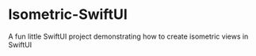 # Isometric-SwiftUI
A fun little SwiftUI project demonstrating how to create isometric views in SwiftUI
